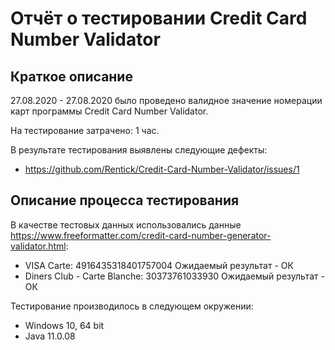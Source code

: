 # Отчёт о тестировании Credit Card Number Validator

## Краткое описание

27.08.2020 - 27.08.2020 было проведено валидное значение номерации карт программы Credit Card Number Validator.

На тестирование затрачено: 1 час.

В результате тестирования выявлены следующие дефекты:
* https://github.com/Rentick/Credit-Card-Number-Validator/issues/1

## Описание процесса тестирования

В качестве тестовых данных использовались данные https://www.freeformatter.com/credit-card-number-generator-validator.html:
* VISA Carte:
  4916435318401757004 Ожидаемый результат - ОК
* Diners Club - Carte Blanche:
  30373761033930 Ожидаемый результат - ОК

Тестирование производилось в следующем окружении:
* Windows 10, 64 bit
* Java 11.0.08
